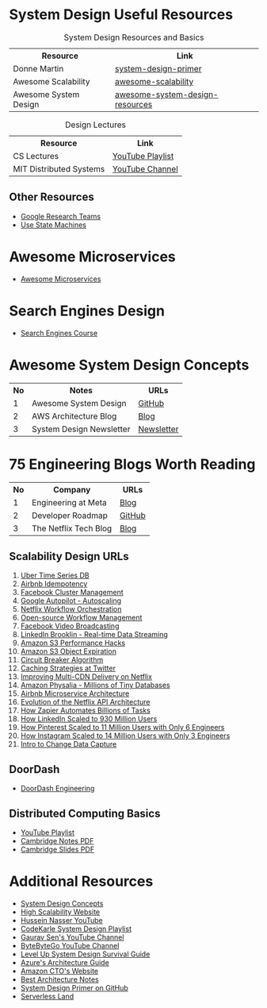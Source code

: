 # System Design Useful Resources

<table>
   <caption>System Design Resources and Basics</caption>
   <tr>
       <th>Resource</th>
       <th>Link</th>
   </tr>
   <tr>
       <td>Donne Martin</td>
       <td><a href="https://github.com/donnemartin/system-design-primer">system-design-primer</a></td>
   </tr>
   <tr>
       <td>Awesome Scalability</td>
       <td><a href="https://github.com/binhnguyennus/awesome-scalability">awesome-scalability</a></td>
   </tr>
   <tr>
       <td>Awesome System Design</td>
       <td><a href="https://github.com/ashishps1/awesome-system-design-resources">awesome-system-design-resources</a></td>
   </tr>
</table>

<table>
 <caption>Design Lectures</caption>
 <tr>
       <th>Resource</th>
       <th>Link</th>
   </tr>
   <tr>
       <td>CS Lectures</td>
       <td><a href="https://www.youtube.com/playlist?list=PLhQjrBD2T3828ZVcVzEIhsHVgjANGZveu">YouTube Playlist</a></td>
   </tr>
   <tr>
       <td>MIT Distributed Systems</td>
       <td><a href="https://www.youtube.com/@6.824/videos">YouTube Channel</a></td>
   </tr>
</table>

## Other Resources
- [Google Research Teams](https://research.google/teams/)
- [Use State Machines](https://rclayton.silvrback.com/use-state-machines)

# Awesome Microservices
- [Awesome Microservices](https://github.com/markoa/awesome-microservices)

# Search Engines Design
- [Search Engines Course](https://www.youtube.com/@msci541-searchengines3)

# Awesome System Design Concepts
<table>
  <tr>
    <th>No</th>
    <th>Notes</th>
    <th>URLs</th>
  </tr>
  <tr>
    <td>1</td>
    <td>Awesome System Design</td>
    <td><a href="https://github.com/ashishps1/awesome-system-design-resources">GitHub</a></td>
  </tr>
  <tr>
    <td>2</td>
    <td>AWS Architecture Blog</td>
    <td><a href="https://lnkd.in/eEchKJif">Blog</a></td>
  </tr>
  <tr>
    <td>3</td>
    <td>System Design Newsletter</td>
    <td><a href="https://github.com/systemdesign42/system-design?tab=readme-ov-file#p-companies">Newsletter</a></td>
  </tr>
</table>

# 75 Engineering Blogs Worth Reading
<table>
  <tr>
    <th>No</th>
    <th>Company</th>
    <th>URLs</th>
  </tr>
  <tr>
    <td>1</td>
    <td>Engineering at Meta</td>
    <td><a href="https://lnkd.in/e8tiSkEv">Blog</a></td>
  </tr>
  <tr>
    <td>2</td>
    <td>Developer Roadmap</td>
    <td><a href="https://github.com/kamranahmedse/developer-roadmap">GitHub</a></td>
  </tr>
  <tr>
    <td>3</td>
    <td>The Netflix Tech Blog</td>
    <td><a href="https://lnkd.in/efPuR39b">Blog</a></td>
  </tr>
</table>

## Scalability Design URLs
1. [Uber Time Series DB](https://lnkd.in/dzpbrmAw)
2. [Airbnb Idempotency](https://lnkd.in/dmnevUzk)
3. [Facebook Cluster Management](https://lnkd.in/dyB_rVRU)
4. [Google Autopilot - Autoscaling](https://lnkd.in/dsY3u5VM)
5. [Netflix Workflow Orchestration](https://lnkd.in/dZcfsTxZ)
6. [Open-source Workflow Management](https://lnkd.in/d3RqkjDq)
7. [Facebook Video Broadcasting](https://lnkd.in/dvnXntNF)
8. [LinkedIn Brooklin - Real-time Data Streaming](https://lnkd.in/dfbFcB2r)
9. [Amazon S3 Performance Hacks](https://lnkd.in/dFgxQifh)
10. [Amazon S3 Object Expiration](https://lnkd.in/ddb5RPgg)
11. [Circuit Breaker Algorithm](https://lnkd.in/dtMAgFgN)
12. [Caching Strategies at Twitter](https://lnkd.in/dUAque7i)
13. [Improving Multi-CDN Delivery on Netflix](https://lnkd.in/dSBVbBMz)
14. [Amazon Physalia - Millions of Tiny Databases](https://lnkd.in/dbaUXqcy)
15. [Airbnb Microservice Architecture](https://lnkd.in/duzNCmqw)
16. [Evolution of the Netflix API Architecture](https://lnkd.in/dKgZnWsD)
17. [How Zapier Automates Billions of Tasks](https://lnkd.in/d74kktbV)
18. [How LinkedIn Scaled to 930 Million Users](https://lnkd.in/dSCZG9bx)
19. [How Pinterest Scaled to 11 Million Users with Only 6 Engineers](https://lnkd.in/drx93zhb)
20. [How Instagram Scaled to 14 Million Users with Only 3 Engineers](https://lnkd.in/dJ54KJne)
21. [Intro to Change Data Capture](https://lnkd.in/dsk4gv5d)

## DoorDash
- [DoorDash Engineering](https://doordash.engineering/category/backend/)

## Distributed Computing Basics
- [YouTube Playlist](https://www.youtube.com/watch?v=UEAMfLPZZhE&list=PLeKd45zvjcDFUEv_ohr_HdUFe97RItdiB)
- [Cambridge Notes PDF](https://www.cl.cam.ac.uk/teaching/2122/ConcDisSys/dist-sys-notes.pdf)
- [Cambridge Slides PDF](https://www.cl.cam.ac.uk/teaching/2021/ConcDisSys/dist-sys-slides.pdf)

# Additional Resources
- [System Design Concepts](https://lnkd.in/gmhYfk3u)
- [High Scalability Website](https://lnkd.in/g-BGfKRu)
- [Hussein Nasser YouTube](https://lnkd.in/gvJ3bjgQ)
- [CodeKarle System Design Playlist](https://lnkd.in/g4yacWgy)
- [Gaurav Sen's YouTube Channel](https://lnkd.in/gqnCX_bF)
- [ByteByteGo YouTube Channel](https://lnkd.in/gtvAtCxR)
- [Level Up System Design Survival Guide](https://lnkd.in/gDMiqHN3)
- [Azure's Architecture Guide](https://lnkd.in/gyQvqHhc)
- [Amazon CTO's Website](https://lnkd.in/gz5h_ffY)
- [Best Architecture Notes](https://lnkd.in/get4KpZ5)
- [System Design Primer on GitHub](https://lnkd.in/g89Mtjea)
- [Serverless Land](https://serverlessland.com/learn)


